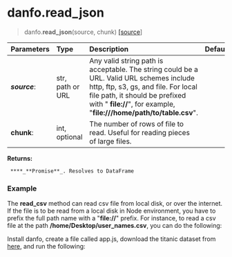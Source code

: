 # danfo.read\_json

> danfo.**read\_json**\(source, chunk\) [\[source](https://github.com/opensource9ja/danfojs/blob/master/danfojs/src/io/reader.js#L38)\]

| **Parameters** | Type | Description | Default |
| :--- | :--- | :--- | :--- |
| _**source**_: | str, path or URL  | Any valid string path is acceptable. The string could be a URL. Valid URL schemes include http, ftp, s3, gs, and file. For local file path, it should be prefixed with " **file://**", for example, "**file:///home/path/to/table.csv**". |  |
| **chunk**: |  int, optional | The number of rows of file to read. Useful for reading pieces of large files. |  |

**Returns:**

     ****_**Promise**_. Resolves to DataFrame

### Example

The **read\_csv** method can read csv file from local disk, or over the internet. If the file is to be read from a local disk in Node environment, you have to prefix the full path name with a "**file://**" prefix. For instance, to read a csv file at the path **/home/Desktop/user\_names.csv**, you can do the following:

Install danfo, create a file called app.js, download the titanic dataset from [here](https://web.stanford.edu/class/archive/cs/cs109/cs109.1166/stuff/titanic.csv), and run the following: 


